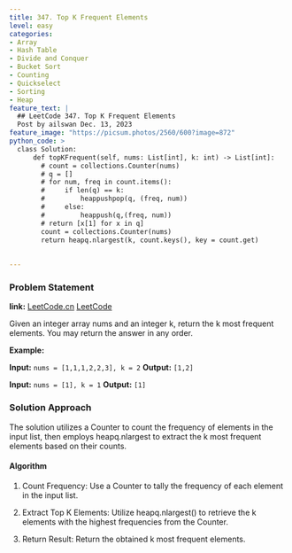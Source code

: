 ```yaml
---
title: 347. Top K Frequent Elements
level: easy
categories:
- Array
- Hash Table
- Divide and Conquer
- Bucket Sort
- Counting
- Quickselect
- Sorting
- Heap
feature_text: |
  ## LeetCode 347. Top K Frequent Elements
  Post by ailswan Dec. 13, 2023
feature_image: "https://picsum.photos/2560/600?image=872"
python_code: >
  class Solution:
      def topKFrequent(self, nums: List[int], k: int) -> List[int]:
        # count = collections.Counter(nums)
        # q = []
        # for num, freq in count.items():
        #     if len(q) == k:
        #         heappushpop(q, (freq, num))
        #     else:
        #         heappush(q,(freq, num))
        # return [x[1] for x in q]
        count = collections.Counter(nums)
        return heapq.nlargest(k, count.keys(), key = count.get)
      
         
---
```


### Problem Statement
**link:**
[LeetCode.cn](https://leetcode.cn/problems/top-k-frequent-elements/)
[LeetCode](https://leetcode.com/problems/top-k-frequent-elements/)

Given an integer array nums and an integer k, return the k most frequent elements. You may return the answer in any order.
 
**Example:**

**Input:** `nums = [1,1,1,2,2,3], k = 2`
**Output:** `[1,2]`
 
**Input:** `nums = [1], k = 1`
**Output:** `[1]`

### Solution Approach
The solution utilizes a Counter to count the frequency of elements in the input list, then employs heapq.nlargest to extract the k most frequent elements based on their counts.

#### Algorithm
1. Count Frequency: Use a Counter to tally the frequency of each element in the input list.

2. Extract Top K Elements: Utilize heapq.nlargest() to retrieve the k elements with the highest frequencies from the Counter.

3. Return Result: Return the obtained k most frequent elements.
